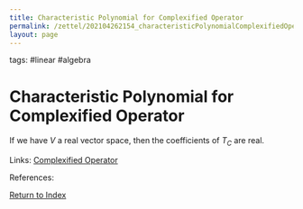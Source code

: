 ```yaml
---
title: Characteristic Polynomial for Complexified Operator
permalink: /zettel/202104262154_characteristicPolynomialComplexifiedOperator
layout: page
---
```

tags: #linear #algebra

# Characteristic Polynomial for Complexified Operator

If we have $V$ a real vector space, then the coefficients of $T_C$ are real.

Links: [Complexified Operator](202104251532_complexificationOperator)

References: 

[Return to Index](index)